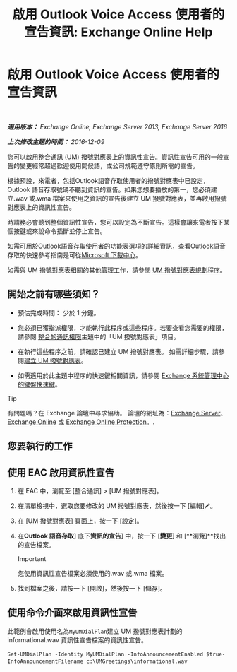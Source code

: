﻿---
title: '啟用 Outlook Voice Access 使用者的宣告資訊: Exchange Online Help'
TOCTitle: 啟用 Outlook Voice Access 使用者的宣告資訊
ms:assetid: b69ed0e1-f978-498a-963e-42a047678db4
ms:mtpsurl: https://technet.microsoft.com/zh-tw/library/Bb124344(v=EXCHG.150)
ms:contentKeyID: 50554056
ms.date: 05/23/2018
mtps_version: v=EXCHG.150
ms.translationtype: MT
---

# 啟用 Outlook Voice Access 使用者的宣告資訊

 

_**適用版本：** Exchange Online, Exchange Server 2013, Exchange Server 2016_

_**上次修改主題的時間：** 2016-12-09_

您可以啟用整合通訊 (UM) 撥號對應表上的資訊性宣告。資訊性宣告可用的一般宣告的變更經常超過歡迎使用問候語，或公司規範遵守原則所需的宣告。

根據預設，來電者，包括Outlook語音存取使用者的撥號對應表中已設定，Outlook 語音存取號碼不聽到資訊的宣告。如果您想要播放的第一，您必須建立.wav 或.wma 檔案来使用之資訊的宣告後建立 UM 撥號對應表，並再啟用撥號對應表上的資訊性宣告。

時請務必會聽到整個資訊性宣告，您可以設定為不斷宣告。這樣會讓來電者按下某個按鍵或來說命令插斷並停止宣告。

如需可用於Outlook語音存取使用者的功能表選項的詳細資訊，查看Outlook語音存取的快速參考指南是可從[Microsoft 下載中心](https://go.microsoft.com/fwlink/p/?linkid=272767)。

如需與 UM 撥號對應表相關的其他管理工作，請參閱 [UM 撥號對應表規劃程序](um-dial-plan-procedures-exchange-2013-help.md)。

## 開始之前有哪些須知？

  - 預估完成時間： 少於 1 分鐘。

  - 您必須已獲指派權限，才能執行此程序或這些程序。若要查看您需要的權限，請參閱 [整合的通訊權限](unified-messaging-permissions-exchange-2013-help.md)主題中的「UM 撥號對應表」項目。

  - 在執行這些程序之前，請確認已建立 UM 撥號對應表。 如需詳細步驟，請參閱[建立 UM 撥號對應表](create-a-um-dial-plan-exchange-2013-help.md)。

  - 如需適用於此主題中程序的快速鍵相關資訊，請參閱 [Exchange 系統管理中心的鍵盤快速鍵](keyboard-shortcuts-in-the-exchange-admin-center-exchange-online-protection-help.md)。


> [!TIP]  
> 有問題嗎？在 Exchange 論壇中尋求協助。 論壇的網址為：<a href="https://go.microsoft.com/fwlink/p/?linkid=60612">Exchange Server</a>、 <a href="https://go.microsoft.com/fwlink/p/?linkid=267542">Exchange Online</a> 或 <a href="https://go.microsoft.com/fwlink/p/?linkid=285351">Exchange Online Protection</a>。.




## 您要執行的工作

## 使用 EAC 啟用資訊性宣告

1.  在 EAC 中，瀏覽至 \[整合通訊\] \> \[UM 撥號對應表\]。

2.  在清單檢視中，選取您要修改的 UM 撥號對應表，然後按一下 \[編輯\]![編輯圖示](images/JJ218640.6f53ccb2-1f13-4c02-bea0-30690e6ea71d(EXCHG.150).gif "編輯圖示")。

3.  在 \[UM 撥號對應表\] 頁面上，按一下 \[設定\]。

4.  在**Outlook 語音存取**\] 底下**資訊的宣告**\] 中，按一下 \[**變更**\] 和 \[**瀏覽\]**找出的宣告檔案。
    
    > [!IMPORTANT]  
    > 您使用資訊性宣告檔案必須使用的.wav 或.wma 檔案。


5.  找到檔案之後，請按一下 \[開啟\]，然後按一下 \[儲存\]。

## 使用命令介面來啟用資訊性宣告

此範例會啟用使用名為`MyUMDialPlan`建立 UM 撥號對應表計劃的 informational.wav 資訊性宣告檔案的資訊性宣告。

    Set-UMDialPlan -Identity MyUMDialPlan -InfoAnnouncementEnabled $true-InfoAnnouncementFilename c:\UMGreetings\informational.wav

